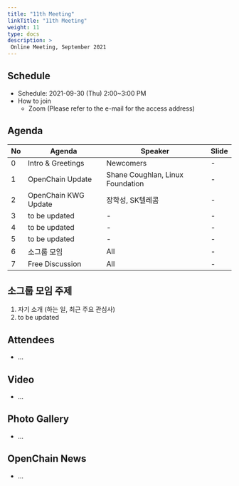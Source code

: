 ```yaml
---
title: "11th Meeting"
linkTitle: "11th Meeting"
weight: 11
type: docs
description: >
 Online Meeting, September 2021
---
```


## Schedule

* Schedule: 2021-09-30 (Thu) 2:00~3:00 PM
* How to join
  - Zoom (Please refer to the e-mail for the access address)

## Agenda
| No | Agenda           | Speaker | Slide |
|----|-----------------|------|------|
| 0  | Intro & Greetings  | Newcomers | - |
| 1  | OpenChain Update  | 	Shane Coughlan, Linux Foundation | - |
| 2  | OpenChain KWG Update | 장학성, SK텔레콤 | -  |
| 3  | to be updated | - | - | 
| 4  | to be updated | - | - | 
| 5  | to be updated | - | - | 
| 6  | 소그룹 모임 | All | - |
| 7  | Free Discussion | All | - |

## 소그룹 모임 주제
1. 자기 소개 (하는 일, 최근 주요 관심사)
2. to be updated

## Attendees
* ...

## Video
* ...

## Photo Gallery
* ... 

## OpenChain News
* ... 

